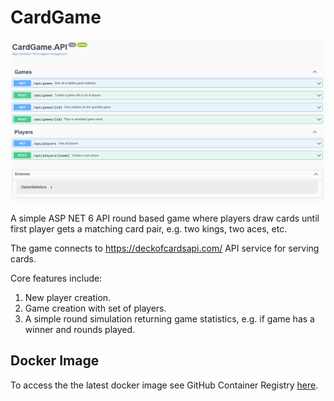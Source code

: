 # CardGame

![image sample](./img/sample.png)

A simple ASP NET 6 API round based game where players draw cards until first player gets a matching card pair, e.g. two kings, two aces, etc.

The game connects to https://deckofcardsapi.com/ API service for serving cards.

Core features include:
1. New player creation.
2. Game creation with set of players.
3. A simple round simulation returning game statistics, e.g. if game has a winner and rounds played.

## Docker Image

To access the the latest docker image see GitHub Container Registry [here](https://github.com/ralphfe/CardGame/pkgs/container/cardgame).